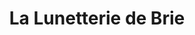 ---
title: "La Lunetterie de Brie"
url: /brie-comte-robert/la-lunetterie-de-brie/
shop: opticien
---